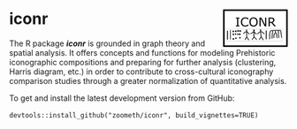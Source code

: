 # iconr <img src="/logo/iconr_logo.png" align="right" />

The R package ***iconr*** is grounded in graph theory and spatial analysis. It offers concepts and functions for modeling Prehistoric iconographic compositions and preparing for further analysis (clustering, Harris diagram, etc.) in order to contribute to cross-cultural iconography comparison studies through a greater normalization of quantitative analysis.

To get and install the latest development version from GitHub:

```
devtools::install_github("zoometh/iconr", build_vignettes=TRUE)
```
